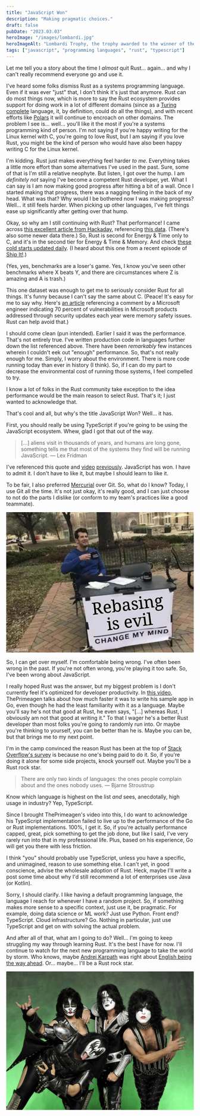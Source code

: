 ```yaml
---
title: "JavaScript Won"
description: "Making pragmatic choices."
draft: false
pubDate: "2023.03.03"
heroImage: "/images/lombardi.jpg"
heroImageAlt: "Lombardi Trophy, the trophy awarded to the winner of the National Football League's Super Bowl, in front of flames."
tags: ["javascript", "programming languages", "rust", "typescript"]
---
```


Let me tell you a story about the time I *almost* quit Rust... again... and why I can't really recommend everyone go and use it.

I've heard some folks dismiss Rust as a systems programming language. Even if it was ever "just" that, I don't think it's just that anymore. Rust can do most things now, which is more to say the Rust ecosystem provides support for doing work in a lot of different domains (since as a [Turing complete](https://en.wikipedia.org/wiki/Turing_completeness) language, it, by definition, could do all the things), and with recent efforts like [Polars](https://www.pola.rs/) it will continue to encroach on other domains. The problem I see is... well... you'll like it the most if you're a systems programming kind of person. I'm not saying if you're happy writing for the Linux kernel with C, you're going to love Rust, but I am saying if you love Rust, you might be the kind of person who would have also been happy writing C for the Linux kernel.

I'm kidding. Rust just makes everything feel harder *to me*. Everything takes a little more effort than some alternatives I've used in the past. Sure, some of that is I'm still a relative neophyte. But listen, I got over the hump. I am *definitely not* saying I've become a competent Rust developer, yet. What I can say is I am now making good progress after hitting a bit of a wall. Once I started making that progress, there was a nagging feeling in the back of my head. What was that? Why would I be bothered now I was making progress? Well... it still feels harder. When picking up other languages, I've felt things ease up significantly after getting over that hump.

Okay, so why am I still continuing with Rust? That performance! I came across [this excellent article from Hackaday](https://hackaday.com/2021/11/18/c-is-the-greenest-programming-language/), referencing [this data](https://sites.google.com/view/energy-efficiency-languages/). (There's also some newer data there.) So, Rust is second for Energy & Time only to C, and it's in the second tier for Energy & Time & Memory. And check [these cold starts updated daily](https://maxday.github.io/lambda-perf/). (I heard about this one from a recent episode of [Ship It!](https://changelog.com/shipit/89).)

(Yes, yes, benchmarks are a loser's game. Yes, I know you've seen other benchmarks where X beats Y, and there are circumstances where Z is amazing and A is trash.)

This one dataset was enough to get me to seriously consider Rust for all things. It's funny because I can't say the same about C. (Peace! It's easy for me to say why. Here's [an article](https://www.zdnet.com/article/microsoft-70-percent-of-all-security-bugs-are-memory-safety-issues/) referencing a comment by a Microsoft engineer indicating 70 percent of vulnerabilities in Microsoft products addressed through security updates each year were memory safety issues. Rust can help avoid that.)

I should come clean (pun intended). Earlier I said it was the performance. That's not entirely true. I've written production code in languages further down the list referenced above. There have been *remarkably* few instances wherein I couldn't eek out "enough" performance. So, that's not really enough for me. Simply, I worry about the environment. There is more code running today than ever in history (I think). So, if I can do my part to decrease the environmental cost of running those systems, I feel compelled to try.

I know a lot of folks in the Rust community take exception to the idea performance would be the main reason to select Rust. That's it; I just wanted to acknowledge that.

That's cool and all, but why's the title JavaScript Won? Well... it has.

First, you should really be using TypeScript if you're going to be using the JavaScript ecosystem. Whew, glad I got that out of the way.

> [...] aliens visit in thousands of years, and humans are long gone, something tells me that most of the systems they find will be running JavaScript. &mdash; Lex Fridman

I've referenced this quote and [video](https://www.youtube.com/watch?v=rczu8kc8JZA) [previously](./20230120.md). JavaScript has won. I have to admit it. I don't have to like it, but maybe I should learn to like it.

To be fair, I also preferred [Mercurial](https://www.mercurial-scm.org/) over Git. So, what do I know? Today, I use Git all the time. It's not just okay, it's really good, and I can just choose to not do the parts I dislike (or conform to my team's practices like a good teammate).

![Rebasing is evil on a sign hanging from a table with a man sitting at the table drinking from a mug, popular meme.](../../images/rebasing.jpg)

So, I can get over myself. I'm comfortable being wrong. I've often been wrong in the past. If you're not often wrong, you're playing it too safe. So, I've been wrong about JavaScript.

I really hoped Rust was the answer, but my biggest problem is I don't currently feel it's optimized for developer productivity. In [this video](https://youtu.be/Z0GX2mTUtfo), ThePrimeagen talks about how much faster it was to write his sample app in Go, even though he had the least familiarity with it as a language. Maybe you'll say he's not that good at Rust, he even says, "[...] whereas Rust, I obviously am not that good at writing it." To that I wager he's a better Rust developer than most folks you're going to randomly run into. Or maybe you're thinking to yourself, you can be better than he is. Maybe you can be, but that brings me to my next point.

I'm in the camp convinced the reason Rust has been at the top of [Stack Overflow's survey](https://survey.stackoverflow.co/2022/#section-most-loved-dreaded-and-wanted-programming-scripting-and-markup-languages) is because no one's being paid to do it. So, if you're doing it alone for some side projects, knock yourself out. Maybe you'll be a Rust rock star.

> There are only two kinds of languages: the ones people complain about and the ones nobody uses. &mdash; Bjarne Stroustrup

Know which language is highest on the list *and* sees, anecdotally, high usage in industry? Yep, TypeScript.

Since I brought ThePrimeagen's video into this, I do want to acknowledge his TypeScript implementation failed to live up to the performance of the Go or Rust implementations. 100%, I get it. So, if you're actually performance capped, great, pick something to get the job done, but like I said, I've very rarely run into that in my professional life. Plus, based on his experience, Go will get you there with less friction.

I think "you" should probably use TypeScript, unless you have a specific, and unimagined, reason to use something else. I can't yet, in good conscience, advise the wholesale adoption of Rust. Heck, maybe I'll write a post some time about why I'd still recommend a lot of enterprises use Java (or Kotlin).

Sorry, I should clarify. I like having a default programming language, the language I reach for whenever I have a random project. So, if something makes more sense to a specific context, just use it, be pragmatic. For example, doing data science or ML work? Just use Python. Front end? TypeScript. Cloud infrastructure? Go. Nothing in particular, just use TypeScript and get on with solving the actual problem.

And after all of that, what am I going to do? Well... I'm going to keep struggling my way through learning Rust. It's the best I have for now. I'll continue to watch for the next new programming language to take the world by storm. Who knows, maybe [Andrej Karpath](https://karpathy.ai/) was right about [English being the way ahead](https://twitter.com/karpathy/status/1617979122625712128). Or... maybe... I'll be a Rust rock star.

![Kiss band in full costume and makeup](../../images/kiss.jpg)